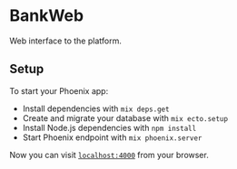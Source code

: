 # BankWeb

Web interface to the platform.

## Setup

To start your Phoenix app:

  * Install dependencies with `mix deps.get`
  * Create and migrate your database with `mix ecto.setup`
  * Install Node.js dependencies with `npm install`
  * Start Phoenix endpoint with `mix phoenix.server`

Now you can visit [`localhost:4000`](http://localhost:4000) from your browser.
